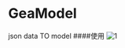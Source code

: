 GeaModel
========

json data TO model
####使用
![1](http://github.com/chaoyuan899/GeaModel/master/1.png)
